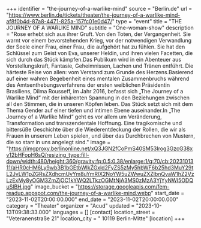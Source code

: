 +++
identifier = "the-journey-of-a-warlike-mind"
source = "Berlin.de"
url = "https://www.berlin.de/tickets/theater/the-journey-of-a-warlike-mind-af8f0b4d-87a8-4471-825a-157fc01e0d47/"
type = "event"
title = "THE JOURNEY OF A WARLIKE MIND"
subtitle = "One-woman-show"
description = "Rose erhebt sich aus ihrer Gruft. Von den Toten, der Vergangenheit. Sie warnt vor einem bevorstehenden Krieg, vor der notwendigen Verwandlung der Seele einer Frau, einer Frau, die aufgehört hat zu fühlen. Sie hat den Schlüssel zum Geist von Eva, unserer Heldin, und ihren vielen Facetten, die sich durch das Stück kämpfen.Das Publikum wird in ein Abenteuer aus Vorstellungskraft, Fantasie, Geheimnissen, Lachen und Tränen entführt. Die härteste Reise von allen: vom Verstand zum Grunde des Herzens.Basierend auf einer wahren Begebenheit eines mentalen Zusammenbruchs während des Amtsenthebungsverfahrens der ersten weiblichen Präsidentin Brasiliens, Dilma Rousseff, im Jahr 2016, befasst sich „The Journey of a Warlike Mind“ mit der inhärenten Spannung in den Beziehungen zwischen all den Stimmen, die in unseren Köpfen leben. Das Stück setzt sich mit dem Thema Gender auf einer tiefen und intimen Ebene auseinander.In „The Journey of a Warlike Mind“ geht es vor allem um Veränderung, Transformation und transzendentale Hoffnung. Eine tragikomische und bittersüße Geschichte über die Wiederentdeckung der Rollen, die wir als Frauen in unserem Leben spielen, und über das Durchbrechen von Mustern, die so starr in uns angelegt sind."
image = "https://imgproxy.berlinonline.net/xQ3JGN2fCoPmS40SM53Irog3GzcG38xv12bHFopH6sQ/resizing_type:fill-down/width:480/height:360/gravity:fp:0.5:0.38/enlarge:1/q:70/cb:2023101311/aHR0cHM6Ly9wb3B1bGEtbWlkZGxld2FyZS5zMy5hbWF6b25hd3MuY29tL2JvLW1pZGRsZXdhcmUvYm8uYmRlX2NoYW5uZWwuZXZlbnQvaW1hZ2VzLzExMy8yOGM3ZmZjOC1kYWQ2LTkzOGMtNjA3MS0zMzA3YjYyNWI5ODQuSlBH.jpg"
image_bucket = "https://storage.googleapis.com/fem-readup.appspot.com/the-journey-of-a-warlike-mind.webp"
start_date = "2023-11-02T20:00:00.000"
end_date = "2023-11-02T20:00:00.000"
category = "Theater"
organizer = "Acud"
updated = "2023-10-13T09:38:33.000"
languages = []
[contact]
location_street = "Veteranenstraße 21"
location_city = " 10119 Berlin-Mitte"
[location]
+++